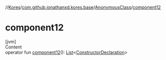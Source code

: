//[Kores](../../index.md)/[com.github.jonathanxd.kores.base](../index.md)/[AnonymousClass](index.md)/[component12](component12.md)



# component12  
[jvm]  
Content  
operator fun [component12](component12.md)(): [List](https://kotlinlang.org/api/latest/jvm/stdlib/kotlin.collections/-list/index.html)<[ConstructorDeclaration](../-constructor-declaration/index.md)>  



